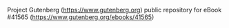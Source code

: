 Project Gutenberg (https://www.gutenberg.org) public repository for eBook #41565 (https://www.gutenberg.org/ebooks/41565)
